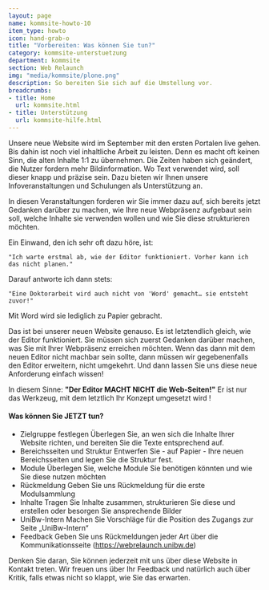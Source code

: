 ```yaml
---
layout: page
name: kommsite-howto-10
item_type: howto
icon: hand-grab-o
title: "Vorbereiten: Was können Sie tun?"
category: kommsite-unterstuetzung
department: kommsite
section: Web Relaunch
img: "media/kommsite/plone.png"
description: So bereiten Sie sich auf die Umstellung vor.
breadcrumbs:
- title: Home
  url: kommsite.html
- title: Unterstützung
  url: kommsite-hilfe.html
---
```



Unsere neue Website wird im September mit den ersten Portalen live gehen. Bis dahin ist noch viel inhaltliche Arbeit zu leisten. Denn es macht oft keinen Sinn, die alten Inhalte 1:1 zu übernehmen. Die Zeiten haben sich geändert, die Nutzer fordern mehr Bildinformation. Wo Text verwendet wird, soll dieser knapp und präzise sein. Dazu bieten wir Ihnen unsere Infoveranstaltungen und Schulungen als Unterstützung an.

In diesen Veranstaltungen forderen wir Sie immer dazu auf, sich bereits jetzt Gedanken darüber zu machen, wie Ihre neue Webpräsenz aufgebaut sein soll, welche Inhalte sie verwenden wollen und wie Sie diese strukturieren möchten.

Ein Einwand, den ich sehr oft dazu höre, ist: 

	"Ich warte erstmal ab, wie der Editor funktioniert. Vorher kann ich das nicht planen."

Darauf antworte ich dann stets: 

	"Eine Doktorarbeit wird auch nicht von 'Word' gemacht… sie entsteht zuvor!" 

Mit Word wird sie lediglich zu Papier gebracht.

Das ist bei unserer neuen Website genauso. Es ist letztendlich gleich, wie der Editor funktioniert. Sie müssen sich zuerst Gedanken darüber machen, was Sie mit Ihrer Webpräsenz erreichen möchten. Wenn das dann mit dem neuen Editor nicht machbar sein sollte, dann müssen wir gegebenenfalls den Editor erweitern, nicht umgekehrt. Und dann lassen Sie uns diese neue Anforderung einfach wissen!

In diesem Sinne: **"Der Editor MACHT NICHT die Web-Seiten!"** Er ist nur das Werkzeug, mit dem letztlich Ihr Konzept umgesetzt wird !

#### Was können Sie JETZT tun?

- Zielgruppe festlegen
  Überlegen Sie, an wen sich die Inhalte Ihrer Website richten, und bereiten Sie die Texte entsprechend auf.
- Bereichsseiten und Struktur
  Entwerfen Sie - auf Papier - Ihre neuen Bereichsseiten und legen Sie die Struktur fest. 
- Module 
  Überlegen Sie, welche Module Sie benötigen könnten und wie Sie diese nutzen möchten
- Rückmeldung 
  Geben Sie uns Rückmeldung für die erste Modulsammlung
- Inhalte
  Tragen Sie Inhalte zusammen, strukturieren Sie diese und erstellen oder besorgen Sie ansprechende Bilder
- UniBw-Intern 
  Machen Sie Vorschläge für die Position des Zugangs zur Seite „UniBw-Intern“
- Feedback 
  Geben Sie uns Rückmeldungen jeder Art über die Kommunikationsseite (https://webrelaunch.unibw.de)


Denken Sie daran, Sie können jederzeit mit uns über diese Website  in Kontakt treten. Wir freuen uns über Ihr Feedback und natürlich auch über Kritik, falls etwas nicht so klappt, wie Sie das erwarten. 

